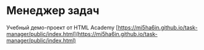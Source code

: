 # Менеджер задач

Учебный демо-проект от HTML Academy
[https://mi5ha6in.github.io/task-manager/public/index.html](https://mi5ha6in.github.io/task-manager/public/index.html)
